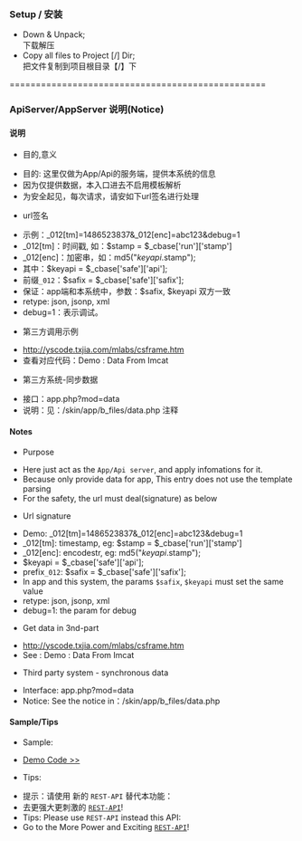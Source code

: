 ﻿

### Setup / 安装

* Down & Unpack;  
  下载解压
* Copy all files to Project [/] Dir;  
  把文件复制到项目根目录【/】下

=================================================


### ApiServer/AppServer 说明(Notice)


#### 说明

* 目的,意义
 - 目的: 这里仅做为App/Api的服务端，提供本系统的信息
 - 因为仅提供数据，本入口进去不启用模板解析
 - 为安全起见，每次请求，请安如下url签名进行处理

* url签名
 - 示例：_012[tm]=1486523837&_012[enc]=abc123&debug=1
 - _012[tm]：时间戳, 如：$stamp = $_cbase['run']['stamp']
 - _012[enc]：加密串，如：md5("$keyapi.$stamp"); 
 - 其中：$keyapi = $_cbase['safe']['api'];
 - 前缀`_012`：$safix = $_cbase['safe']['safix'];
 - 保证：app端和本系统中，参数：$safix, $keyapi 双方一致
 - retype: json, jsonp, xml
 - debug=1：表示调试。

* 第三方调用示例
 - http://yscode.txjia.com/mlabs/csframe.htm
 - 查看对应代码：Demo : Data From Imcat

* 第三方系统-同步数据
 - 接口：app.php?mod=data
 - 说明：见：/skin/app/b_files/data.php 注释


#### Notes

* Purpose
 - Here just act as the `App/Api server`, and apply infomations for it.
 - Because only provide data for app, This entry does not use the template parsing
 - For the safety, the url must deal(signature) as below

* Url signature
 - Demo: _012[tm]=1486523837&_012[enc]=abc123&debug=1
 - _012[tm]: timestamp, eg: $stamp = $_cbase['run']['stamp']
 - _012[enc]: encodestr, eg: md5("$keyapi.$stamp"); 
 - $keyapi = $_cbase['safe']['api'];
 - prefix`_012`: $safix = $_cbase['safe']['safix'];
 - In app and this system, the params `$safix`, `$keyapi` must set the same value
 - retype: json, jsonp, xml
 - debug=1: the param for debug

* Get data in 3nd-part 
 - http://yscode.txjia.com/mlabs/csframe.htm
 - See : Demo : Data From Imcat

* Third party system - synchronous data
 - Interface: app.php?mod=data
 - Notice: See the notice in：/skin/app/b_files/data.php 


#### Sample/Tips

* Sample:
 - <a href='?mod=info&act=sample&{sign}'>Demo Code &gt;&gt;</a>

* Tips:
 - 提示：请使用 新的 `REST-API` 替代本功能：
 - 去更强大更刺激的 <a href="rest.php">`REST-API`<a/>!
 - Tips: Please use `REST-API` instead this API:
 - Go to the More Power and Exciting <a href="rest.php">`REST-API`<a/>!


